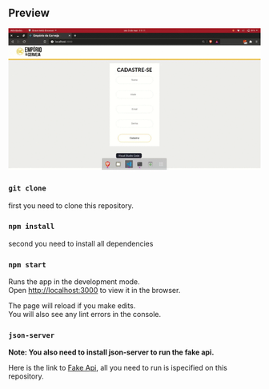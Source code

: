 ## Preview

![gif](https://github.com/Wtheodoro/trilha_avancada_React_PROJECT_05/blob/main/gif/emporio.gif)

### `git clone`

first you need to clone this repository.

### `npm install`

second you need to install all dependencies

### `npm start`

Runs the app in the development mode.\
Open [http://localhost:3000](http://localhost:3000) to view it in the browser.

The page will reload if you make edits.\
You will also see any lint errors in the console.

### `json-server`

**Note: You also need to install json-server to run the fake api.**

Here is the link to [Fake Api](https://github.com/jenicarvalho/fake-api-emporio), all you need to run is ispecified on this repository.